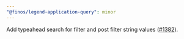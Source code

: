 ```yaml
---
"@finos/legend-application-query": minor
---
```


Add typeahead search for filter and post filter string values ([#1382](https://github.com/finos/legend-studio/issues/1382)).
